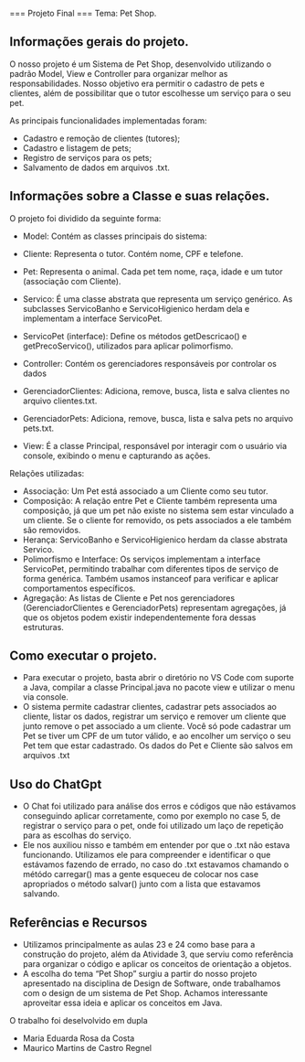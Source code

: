 === Projeto Final ===
Tema: Pet Shop.

## Informações gerais do projeto.
O nosso projeto é um Sistema de Pet Shop, desenvolvido utilizando o padrão Model, View e Controller para organizar melhor as responsabilidades.
Nosso objetivo era permitir o cadastro de pets e clientes, além de possibilitar que o tutor escolhesse um serviço para o seu pet.

As principais funcionalidades implementadas foram:
- Cadastro e remoção de clientes (tutores);
- Cadastro e listagem de pets;
- Registro de serviços para os pets;
- Salvamento de dados em arquivos .txt.

## Informações sobre a Classe e suas relações.
O projeto foi dividido da seguinte forma: 
- Model: Contém as classes principais do sistema:
- Cliente: Representa o tutor. Contém nome, CPF e telefone.
- Pet: Representa o animal. Cada pet tem nome, raça, idade e um tutor (associação com Cliente).
- Servico: É uma classe abstrata que representa um serviço genérico. As subclasses ServicoBanho e ServicoHigienico herdam dela e implementam a interface ServicoPet.
- ServicoPet (interface): Define os métodos getDescricao() e getPrecoServico(), utilizados para aplicar polimorfismo.

- Controller: Contém os gerenciadores responsáveis por controlar os dados
- GerenciadorClientes: Adiciona, remove, busca, lista e  salva clientes no arquivo clientes.txt.
- GerenciadorPets: Adiciona, remove, busca, lista e salva pets no arquivo pets.txt.

- View: É a classe Principal, responsável por interagir com o usuário via console, exibindo o menu e capturando as ações.

Relações utilizadas:
- Associação: Um Pet está associado a um Cliente como seu tutor.
- Composição: A relação entre Pet e Cliente também representa uma composição, já que um pet não existe no sistema sem estar vinculado a um cliente. Se o cliente for removido, os pets associados a ele também são removidos.
- Herança: ServicoBanho e ServicoHigienico herdam da classe abstrata Servico.
- Polimorfismo e Interface: Os serviços implementam a interface ServicoPet, permitindo trabalhar com diferentes tipos de serviço de forma genérica. Também usamos instanceof para verificar e aplicar comportamentos específicos.
- Agregação: As listas de Cliente e Pet nos gerenciadores (GerenciadorClientes e GerenciadorPets) representam agregações, já que os objetos podem existir independentemente fora dessas estruturas.

## Como executar o projeto.
- Para executar o projeto, basta abrir o diretório no VS Code com suporte a Java, compilar a classe Principal.java no pacote view e utilizar o menu via console.
- O sistema permite cadastrar clientes, cadastrar pets associados ao cliente, listar os dados, registrar um serviço e remover um cliente que junto remove o pet associado a um cliente. Você só pode cadastrar um Pet se tiver um CPF de um tutor válido, e ao encolher um serviço o seu Pet tem que estar cadastrado. 
Os dados do Pet e Cliente são salvos em arquivos .txt

## Uso do ChatGpt
- O Chat foi utilizado para análise dos erros e códigos que não estávamos conseguindo aplicar corretamente, como por exemplo no case 5, de registrar o serviço para o pet, onde foi utilizado um laço de repetição para as escolhas do serviço.
- Ele nos auxiliou nisso e também em entender por que o .txt não estava funcionando. Utilizamos ele para compreender e identificar o que estávamos fazendo de errado, no caso do .txt estavamos chamando o métódo carregar() mas a gente esqueceu de colocar nos case apropriados o método salvar() junto com a lista que estavamos salvando.

## Referências e Recursos
- Utilizamos principalmente as aulas 23 e 24 como base para a construção do projeto, além da Atividade 3, que serviu como referência para organizar o código e aplicar os conceitos de orientação a objetos.
- A escolha do tema “Pet Shop” surgiu a partir do nosso projeto  apresentado na disciplina de Design de Software, onde trabalhamos com o design de um sistema de Pet Shop. Achamos interessante aproveitar essa ideia e aplicar os conceitos em Java. 

O trabalho foi deselvolvido em dupla
- Maria Eduarda Rosa da Costa
- Maurico Martins de Castro Regnel
